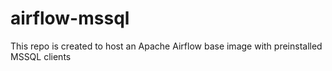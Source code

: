 # airflow-mssql
This repo is created to host an Apache Airflow base image with preinstalled  MSSQL clients
